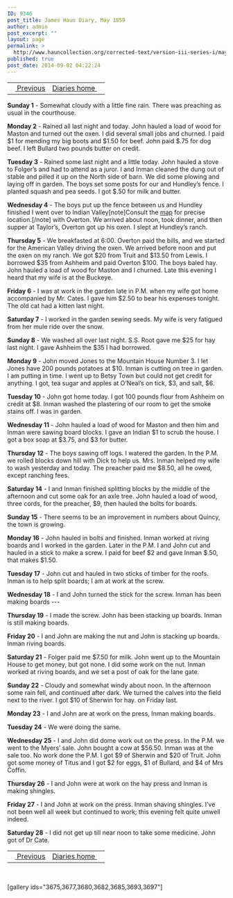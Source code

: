 ```yaml
---
ID: 9346
post_title: James Haun Diary, May 1859
author: admin
post_excerpt: ""
layout: page
permalink: >
  http://www.hauncollection.org/corrected-text/version-iii-series-i/may-1859/
published: true
post_date: 2014-09-02 04:22:24
---
```

<table style="width: 100%;" align="center">
<tbody>
<tr>
<td style="text align: right;"><a title="April 1859" href="http://www.hauncollection.org/version-3/version-iii-series-i/april-1859/"><img src="https://lh3.googleusercontent.com/-EFJpxxNiPNw/VqgtWBCZrMI/AAAAAAAAAFU/WfY4lPFWWkg/s800-Ic42/Soeb-Plain-Arrows-8-10px.png" alt="" width="10" height="10" /> Previous</a></td>
<td style="text-align: right;"><a title="Diaries home" href="http://www.hauncollection.org/version-3/version-iii-series-i/">Diaries home <img src="https://lh3.googleusercontent.com/-67k0cYlpXHw/VqgtWKz1MXI/AAAAAAAAAFU/k9PW_Piyurk/s800-Ic42/Soeb-Plain-Arrows-5-10px.png" alt="" width="10" height="10" /></a></td>
</tr>
</tbody>
</table>
<strong>Sunday 1</strong> - Somewhat cloudy with a little fine rain. There was preaching as usual in the courthouse.

<strong>Monday 2</strong> - Rained all last night and today. John hauled a load of wood for Maston and turned out the oxen. I did several small jobs and churned. I paid $1 for mending my big boots and $1.50 for beef. John paid $.75 for dog beef. I left Bullard two pounds butter on credit.

<strong>Tuesday 3</strong> - Rained some last night and a little today. John hauled a stove to Folger’s and had to attend as a juror. I and Inman cleaned the dung out of stable and pilled it up on the North side of barn. We did some plowing and laying off in garden. The boys set some posts for our and Hundley’s fence. I planted squash and pea seeds. I got $.50 for milk and butter.

<strong>Wednesday 4</strong> - The boys put up the fence between us and Hundley finished I went over to Indian Valley[note]Consult the <a href="http://www.hauncollection.org/version-3/map/" target="_blank" rel="noopener">map</a> for precise location.[/note] with Overton. We arrived about noon, took dinner, and then supper at Taylor’s, Overton got up his oxen. I slept at Hundley’s ranch.

<strong>Thursday 5</strong> - We breakfasted at 6:00. Overton paid the bills, and we started for the American Valley driving the oxen. We arrived before noon and put the oxen on my ranch. We got $20 from Truit and $13.50 from Lewis. I borrowed $35 from Ashheim and paid Overton $100. The boys baled hay. John hauled a load of wood for Maston and I churned. Late this evening I heard that my wife is at the Buckeye.

<strong>Friday 6</strong> - I was at work in the garden late in P.M. when my wife got home accompanied by Mr. Cates. I gave him $2.50 to bear his expenses tonight. The old cat had a kitten last night.

<strong>Saturday 7</strong> - I worked in the garden sewing seeds. My wife is very fatigued from her mule ride over the snow.

<strong>Sunday 8</strong> - We washed all over last night. S.S. Root gave me $25 for hay last night. I gave Ashheim the $35 I had borrowed.

<strong>Monday 9</strong> - John moved Jones to the Mountain House Number 3. I let Jones have 200 pounds potatoes at $10. Inman is cutting on tree in garden. I am putting in time. I went up to Betsy Town but could not get credit for anything. I got, tea sugar and apples at O’Neal’s on tick, $3, and salt, $6.

<strong>Tuesday 10</strong> - John got home today. I got 100 pounds flour from Ashheim on credit at $8. Inman washed the plastering of our room to get the smoke stains off. I was in garden.

<strong>Wednesday 11</strong> - John hauled a load of wood for Maston and then him and Inman were sawing board blocks. I gave an Indian $1 to scrub the house. I got a box soap at $3.75, and $3 for butter.

<strong>Thursday 12</strong> - The boys sawing off logs. I watered the garden. In the P.M. we rolled blocks down hill with Dick to help us. Mrs. Inman helped my wife to wash yesterday and today. The preacher paid me $8.50, all he owed, except ranching fees.

<strong>Saturday 14</strong> - I and Inman finished splitting blocks by the middle of the afternoon and cut some oak for an axle tree. John hauled a load of wood, three cords, for the preacher, $9, then hauled the bolts for boards.

<strong>Sunday 15</strong> - There seems to be an improvement in numbers about Quincy, the town is growing.

<strong>Monday 16</strong> - John hauled in bolts and finished. Inman worked at riving boards and I worked in the garden. Later in the P.M. I and John cut and hauled in a stick to make a screw. I paid for beef $2 and gave Inman $.50, that makes $1.50.

<strong>Tuesday 17</strong> - John cut and hauled in two sticks of timber for the roofs. Inman is to help split boards; I am at work at the screw.

<strong>Wednesday 18</strong> - I and John turned the stick for the screw. Inman has been making
boards ---

<strong>Thursday 19</strong> - I made the screw. John has been stacking up boards. Inman is still making boards.

<strong>Friday 20</strong> - I and John are making the nut and John is stacking up boards. Inman riving boards.

<strong>Saturday 21</strong> - Folger paid me $7.50 for milk. John went up to the Mountain House to get money, but got none. I did some work on the nut. Inman worked at riving boards, and we set a post of oak for the lane gate.

<strong>Sunday 22</strong> - Cloudy and somewhat windy about noon. In the afternoon some rain fell, and continued after dark. We turned the calves into the field next to the river. I got $10 of Sherwin for hay. on Friday last.

<strong>Monday 23</strong> - I and John are at work on the press, Inman making boards.

<strong>Tuesday 24</strong> - We were doing the same.

<strong>Wednesday 25</strong> - I and John did dome work out on the press. In the P.M. we went to the Myers’ sale. John bought a cow at $56.50. Inman was at the sale too. No work done the P.M. I got $9 of Sherwin and $20 of Truit. John got some money of Titus and I got $2 for eggs, $1 of Bullard, and $4 of Mrs Coffin.

<strong>Thursday 26</strong> - I and John were at work on the hay press and Inman is making shingles.

<strong>Friday 27</strong> - I and John at work on the press. Inman shaving shingles. I’ve not been well all week but continued to work; this evening felt quite unwell indeed.

<strong>Saturday 28</strong> - I did not get up till near noon to take some medicine. John got of Dr Cate.
<table style="width: 100%;" align="center">
<tbody>
<tr>
<td style="text align: right;"><a title="April 1859" href="http://www.hauncollection.org/version-3/version-iii-series-i/april-1859/"><img src="https://lh3.googleusercontent.com/-EFJpxxNiPNw/VqgtWBCZrMI/AAAAAAAAAFU/WfY4lPFWWkg/s800-Ic42/Soeb-Plain-Arrows-8-10px.png" alt="" width="10" height="10" /> Previous</a></td>
<td style="text-align: right;"><a title="Diaries home" href="http://www.hauncollection.org/version-3/version-iii-series-i/">Diaries home <img src="https://lh3.googleusercontent.com/-67k0cYlpXHw/VqgtWKz1MXI/AAAAAAAAAFU/k9PW_Piyurk/s800-Ic42/Soeb-Plain-Arrows-5-10px.png" alt="" width="10" height="10" /></a></td>
</tr>
</tbody>
</table>
&nbsp;

[gallery ids="3675,3677,3680,3682,3685,3693,3697"]